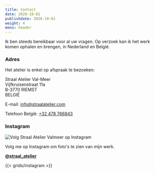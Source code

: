 ```yaml
---
title: Contact
date: 2020-10-01
publishdate: 2020-10-01
weight: 4
menu: header
---
```


Ik ben steeds bereikbaar voor al uw vragen. Op verzoek kan ik het
werk komen ophalen en brengen, in Nederland en België.

### Adres

Het atelier is enkel op afspraak te bezoeken:

Straal Atelier Val-Meer  
Vijfkruisenstraat 11a  
B-3770 RIEMST  
BELGIË

E-mail: [info@straalatelier.com](mailto:info@straalatelier.com)

Telefoon België: [+32 478 766843](tel:+32478766843)

### Instagram

![Volg Straal Atelier Valmeer op Instagram](/images/IG_Glyph_Fill.png "Volg @straal_atelier op Instagram")

Volg me op Instagram om foto's te zien van mijn werk.

[**@straal_atelier**](https://www.instagram.com/straal_atelier/)

{{< grids/instagram >}}
